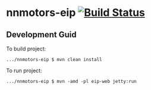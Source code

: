 # nnmotors-eip [![Build Status](https://travis-ci.org/sgoryachkin/nnmotors-eip.svg?branch=master)](https://travis-ci.org/sgoryachkin/nnmotors-eip)
## Development Guid
To build project:
```
.../nnmotors-eip $ mvn clean install
```
To run project:
```
.../nnmotors-eip $ mvn -amd -pl eip-web jetty:run
```
